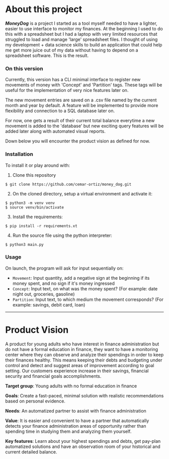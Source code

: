 # About this project

**_MoneyDog_** is a project I started as a tool myself needed to have a lighter, easier to use interface to monitor my finances. At the beginning I used to do this with a spreadsheet but I had a laptop with very limited resources that struggled to load and manage 'large' spreadsheet files. I thought of using my development + data science skills to build an application that could help me get more juice out of my data without having to depend on a spreadsheet software. This is the result.

### On this version

Currently, this version has a CLI minimal interface to register new movements of money with 'Concept' and 'Partition' tags. These tags will be useful for the implementation of very nice features later on. 

The new movement entries are saved on a .csv file named by the current month and year by default. A feature will be implemented to provide more flexibility and connection to a SQL database later on.

For now, one gets a result of their current total balance everytime a new movement is added to the 'database' but new exciting query features will be added later along with automated visual reports.

Down below you will encounter the product vision as defined for now.

### Installation

To install it or play around with:

1. Clone this repository

```
$ git clone https://github.com/cemar-ortiz/money_dog.git
```

2. On the cloned directory, setup a virtual environment and activate it:

```
$ python3 -m venv venv
$ source venv/bin/activate
```

3. Install the requirements:

```
$ pip install -r requirements.xt
```

4. Run the source file using the python interpreter:

```
$ python3 main.py
```

### Usage

On launch, the program will ask for input sequentially on:

- `Movement`: Input quantity, add a negative sign at the beginning if its money spent, and no sign if it's money ingressed 
- `Concept`: Input text, on what was the money spent? (For example: date night out, groceries, gasoline)
- `Partition`: Input text, to which medium the movement corresponds? (For example: savings, debit card, loan)

------------------------------------------------

# Product Vision

A product for young adults who have interest in finance administration but do not have a formal education in finance, they want to have a monitoring center where they can observe and analyze their spendings in order to keep their finances healthy. This means keeping their debts and budgeting under control and detect and suggest areas of improvement according to goal setting. Our customers experience increase in their savings, financial security and financial goals accomplishments.

**Target group**: Young adults with no formal education in finance

**Goals**: Create a fast-paced, minimal solution with realistic recommendations based on personal evidence.

**Needs**: An automatized partner to assist with finance administration

**Value**: It is easier and convenient to have a partner that automatically detects your finance administration areas of opportunity rather than spending time in studying them and analyzing them yourself.

**Key features**: Learn about your highest spendings and debts, get pay-plan automatized solutions and have an observation room of your historical and current detailed balance.
